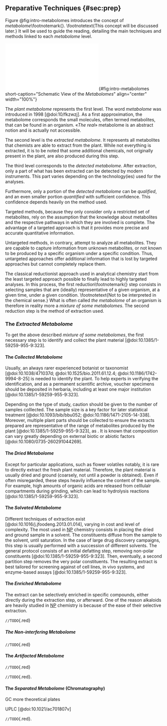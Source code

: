 ## Preparative Techniques {#sec:prep}

Figure @fig:intro-metabolomes introduces the concept of *metabolome*\footnotemark{}.
\footnotetext{This concept will be discussed later.}
It will be used to guide the reading, detailing the main techniques and methods linked to each *metabolome* level.

![**Schematic view of the *metabolomes*.**](images/intro-metabolomes.pdf "intro-metabolomes"){#fig:intro-metabolomes short-caption="Schematic View of the *Metabolomes*" align="center" width="100%"}

The *plant metabolome* represents the first level.
The word *metabolome* was introduced in 1998 [@doi:10/fkzwzj].
As a first appproximation, the metabolome corresponds the small molecules, often termed metabolites, that can be found in an organism.
«*The real*» metabolome is an abstract notion and is actually not accessible.

The second level is the *extracted metabolome*.
It represents all metabolites that chemists are able to extract from the plant.
While not everything is extracted, it is to be noted that some additional chemicals, not originally present in the plant, are also produced during this step.

The third level corresponds to the *detected metabolome*.
After extraction, only a part of what has been extracted can be detected by modern instruments.
This part varies depending on the technology(ies) used for the analyses.

Furthermore, only a portion of the *detected metabolome* can be *qualified*, and an even smaller portion *quantified* with sufficient confidence.
This confidence depends heavily on the method used.

Targeted methods, because they only consider only a restricted set of metabolites, rely on the assumption that the knowledge about metabolites and the respective pathways in which they are involved is complete.
The advantage of a targeted approach is that it provides more precise and accurate quantitative information.

Untargeted methods, in contrary, attempt to analyze all metabolites.
They are capable to capture information from unknown metabolites, or not known to be produced by a specific organism under a specific condition.
Thus, untargeted approaches offer additional information that is lost by targeted approaches but cannot completely replace them.

The classical reductionist approach used in analytical chemistry start from the least targeted approach possible to finally lead to highly targeted analyses.
In this process, the first reduction\footnotemark{} step consists in selecting samples that are (ideally) representative of a given organism, at a given time, under a given condition.
\footnotetext{Not to be interpreted in the chemical sense.}
What is often called *the metabolome* of an organism is therefore in reality more a *mixture of some metabolomes*.
The second reduction step is the method of extraction used.

### The *Extracted Metabolome*

To get the above described *mixture of some metabolomes*, the first necessary step is to identify and collect the plant material [@doi:10.1385/1-59259-955-9:323].

#### The *Collected Metabolome*

Usually, an always rarer experienced botanist or taxonomist [@doi:10.1038/471037d; @doi:10.1525/bio.2011.61.12.4; @doi:10.1186/1742-9994-8-25] is needed to identify the plant.
To help experts in verifying the identification, and as a permanent scientific archive, voucher specimens should be deposited in herbaria, including at least one major institution [@doi:10.1385/1-59259-955-9:323].

Depending on the type of study, caution should be given to the number of samples colllected.
The sample size is a key factor for later statistical treatment [@doi:10.1093/bib/bbu052; @doi:10.1186/1471-2105-14-338]. 
Moreover, multiple plant parts should be collected to ensure the extracts prepared are representative of the range of metabolites produced by the plant [@doi:10.1385/1-59259-955-9:323], as .
It is known that composition can vary greatly depending on external biotic or abiotic factors [@doi:10.1080/0735-260291044269].

#### The *Dried Metabolome*

Except for particular applications, such as flower volatiles notably, it is rare to directly extract the fresh plant material.
Therefore, the plant material is usually dried and ground (coarsely, not until a powder is obtained).
Even if often misregarded, these steps heavily influence the content of the sample.
For example, high amounts of organic acids are released from celllulalr compartments during grinding, which can lead to hydrolysis reactions [@doi:10.1385/1-59259-955-9:323].

#### The *Solvated Metabolome*

Different techniques of extraction exist [@doi:10.1016/j.jfoodeng.2013.01.014], varying in cost and level of complexity.
The most used in [NP](#np) chemistry consists in placing the dried and ground sample in a solvent.
The constituents diffuse from the sample to the solvent, until saturation.
In the case of large drug discovery campaigns, this step is usually performed with a succession of different solvents.
The general protocol consists of an initial defatting step, removing non-polar constituents [@doi:10.1385/1-59259-955-9:323]. 
Then, eventually, a second partition step removes the very polar constituents. 
The resulting extract is best tailored for screening against of cell lines, in vivo systems, and enzyme-based assays [@doi:10.1385/1-59259-955-9:323].

#### The *Enriched Metabolome*

The extract can be selectively enriched in specific compounds, either directly during the extraction step, or afterward.
One of the reason alkaloids are heavily studied in [NP](#np) chemistry is because of the ease of their selective extraction.

`//TODO`{.red}

##### The *Non-interfering Metabolome*

`//TODO`{.red}

<!-- 3.1 Lipids

Fatty acids have been found to give false-positive results in assays for cyclo-oxygenase activity and in some receptor-binding assays (37,38). Iodine vapor in a closed chamber will reveal lipids as brown spots. Other general thin-layer chromatography (TLC) reagents that are appropriate for detecting fatty acids are presented in Chap. 4. Extracts in which fatty acids are thought to be major components can be analyzed by 1H-NMR spectroscopy to determine whether characteristic signals for fatty acids are present. In their 1H-NMR spectra, an intense, broad peak at approx. δ 1.2–1.4 (aliphatic methylenes) is observed, and smaller signals around δ5.3 (olefinic methines) and δ 0.9 (terminal methyl) are often apparent (39). Liquid chromatography-mass spectrometry (LC-MS) analytical support is also useful in this regard, as many common fatty acids ionize in the negative mode. It is usually possible to infer which major fatty acids are present by examination of the molecular weights of the major components and by comparison with authentic standards (40). Gas chromatography-mass spectrometry (GC-MS) can be used to identify fatty acids in a mixture, without direct comparison with standards (39).

In addition to the methods mentioned above, fatty acids and other lipid constituents can be separated from the more polar extract components by vacuum-liquid chromatography (VLC, see Chap. 5) using petroleum ether or n-hexane as eluent over silica gel. In some cases, it is convenient to use reversed-phase chromatographic columns or solid-phase extraction cartridges to remove fats and waxes from a sample. The hydrophobic materials will generally be retained until washed from the column by a strong eluent, such as a mobile phase consisting of 100% organic solvent. A simple technique that is often effective is to add a minimal amount of MeOH or MeOH-water to the lipid “solution,” in effect back-extracting the desired compound or compounds. The methanolic partition can then be transferred using a pipet to a separate container, leaving the lipid portion behind.
3.2 Plant Pigments

Plant pigments are present to varying degrees in many plant parts and may interfere with chemical or biological assays. Carotenoids have been reported to interfere with electron capture detection, and a method for removing them by filtering over silver nitrate-impregnated alumina has been described (41). One or more of the following methods is usually suitable for removal of chlorophylls from a sample. Solvent-solvent partition between n-hexane or petroleum ether and 90% MeOH ( Fig. 1 ) serves to concentrate chlorophylls in the upper layer, although this is usually not totally effective. VLC over Diaion LH-20 resin has been used effectively in our laboratory for separation of chlorophyll from other extract constituents. Diaion resin previously washed with acetone is equilibrated with 50% MeOH in deionized water. This may be accomplished by washing the resin several times in a beaker before loading the column or can be carried out after loading the resin in a column. The sample is loaded onto the column head dissolved in a minimum amount of MeOH (or other compatible solvent). A step gradient is used to develop the column. Chlorophylls typically begin to elute with 100% MeOH, and can be completely washed from the column using a 1:1 ratio of acetone and MeOH. Chlorophylls can also be removed by passage over (or standing with) activated charcoal (42), although this carries the risk of loss of important active constituents.
3.3 Vegetable Tannins

Vegetable tannins are plant polyphenols commonly found in plant extracts, often in high concentrations. Two broad groups are recognized, namely polyesters of gallic acid and/or hexahydroxydiphenic acid and their derivatives (the so-called hydrolyzable tannins), and proanthocyanidins (the so-called condensed tannins, containing oligomers of flavan diol units) (43). Many tannins give false-positive results in various biological assays, usually because of their tendency to form nonselective complexes with proteins (including enzymes, receptors, and structural proteins) through multipoint hydrogen bonding (44). Aqueous and organic extracts containing tannins inhibit enzymes, such as topoisomerases 1 and 2 (T-1 and T-2), viral reverse transcriptase, and other enzymes, leading to false-positive results (19,44–46). If tannins are thought to be responsible for the observed bioactivity of a plant extract, the extract can be tested for the presence of tannins (Subheading 4.4.) before and after treatment with tannin-removal methods.

To reduce the amount of tannins present in a chloroform extract, the extract may be washed with an equal volume of 1%-aqueous NaCl. The upper phase is discarded, and the chloroform phase is dried with anhydrous Na2SO4. Tannins can also be removed from aqueous and nonpolar extracts by passage over polyvinyl pyrrolidone (PVP) or polyamide, collagen, Sephadex LH-20, silica gel, or by precipitation by a gelatin/sodium chloride solution (5%w/v NaCl and 0.5% w/v gelatin), or caffeine (47,48). PVP/polyamide may be used in batches, or packed in a small column through which the extract is passed, with monitoring of the supernatant or eluate by the ferric-chloride reaction to determine whether the tannins have been removed, although this method is not without a risk of loss of important non-tannin constituents. Phenolic compounds can also be removed by partitioning with a 1%-NaOH solution (49).
3.4 Plasticizers

Plasticizers (see Subheading 2.3.1.) may contaminate solvents, filter papers, plastic apparatus, and chromatographic stationary phases stored in plastic containers. When some grades of MeOH are used in bulk for extraction, followed by concentration of the extract, plasticizers can become a significant portion of the extract (50). Phthalate esters are the plasticizers perhaps most likely to be encountered. Dioctylphthalate sometimes contaminates extracts from plants. Pure dioctylphthalate is a yellow oil that exhibits discernible cytotoxic activity for P-388 murine lymphocytic leukemia cells. Diethylhexylphthalate, reportedly isolated from Aloe vera, was found to induce apoptosis in several human cancer cell lines (51). On TLC plates, dioctylphthalate shows a pink-violet spot when sprayed with concentrated sulfuric acid or concentrated sulfuric acid/ acetic acid (4:1), and heated at 110°C for 5min with R f = 0.4 (petroleum ether/ethyl acetate, 19:1) (see Note 15).

Plasticizers can be eliminated or greatly reduced by distilling solvents used for extraction and chromatography. Instructions for constructing a distillation apparatus suitable for laboratory-scale purification of solvents can be found in practical chemistry texts (52). A convenient and effective plasticizer removal method that can be used for small amounts of solvent is to “distill” the solvent using a rotary evaporator. The condenser and collecting flask must be clean and free of condensate from other solvents. -->


<!-- 2.3.5 Preparation of Enriched Extracts

When a particular phytochemical constituent or compound class is to be the target of an investigation, specific extraction procedures may be employed to produce extracts enriched in the constituents of interest. In some instances, the polarity of a solution may be modified to cause particular compound classes to precipitate, leaving unwanted compounds in solution. Compounds containing primary, secondary, or tertiary amines, carboxylic acids, lactones, and phenols may be selectively extracted using pH modifications to manipulate the polarity/solubility of the compounds of interest. It is advisable to test the stability of the target compounds on a small scale prior to submitting a major portion of the plant sample or crude extract to one of these potentially damaging techniques.

Figure 2 shows a procedure for isolating mixtures of crude saponins (i.e., steroidal or triterpene glycosides). The plant material is defatted with n-hexane, and extracted with MeOH. The MeOH extract is concentrated under vacuum, and suspended in deionized water (presaturated with n-butanol) and partitioned with n-butanol. Diethyl ether is added to the butanol partition to precipitate the saponin fraction (20). Selective extraction and fractionation of plant sterols (including sapogenins, bufadienolides, and cardiac glycosides) using chemical manipulations and solvent/solvent partitioning have been described (21). Non-alcohols can be separated from alcohols by partitioning between aqueous phthalic anhydride and organic solvent. The alcohols partition into the aqueous layer as half-phthalates and can be regenerated by treatment with sodium methoxide in MeOH. Ketone-containing sterols can be separated from non-ketones by partitioning between organic and aqueous layers with Girard’s hydrazide reagents (H2N.NH.CO.CH2.NR3 +C−), and the ketones can be regenerated by acid hydrolysis (21). 

Alkaloids containing basic amines can be selectively extracted using a modified version of the classic “acid-base shakeout” method ( Fig. 3 ). Mineral acids and strong bases should be avoided in extracting alkaloids (and plant material in general) because of the risk of artifact formation (22,23) (see Subheading 2.4.). The alkaloid extraction scheme outlined employs tartaric acid and Na2CO3 to modify the pH during partitioning. First, the pH is adjusted to at least two units below the pKa values of the basic amines present, causing them to form salts, and thus to partition into the aqueous layer (along with the polar constituents, including quaternary amines and alkaloid N-oxides). The nonpolar constituents partition into the organic layer. After removal of the organic layer, the aqueous layer is made basic, producing the free-base form of the basic alkaloids. Upon partitioning with fresh organic solvent, these alkaloids favor the organic layer, producing an almost pure alkaloid fraction, with the exception of the N-oxides and quaternary amines, that would remain in the aqueous layer. This extraction scheme can also be modified for use with a series of partitioning steps, employing increasingly acidic solutions, amounting to a pH gradient for extraction of neutral (or mildly acidic) to increasingly basic alkaloids. Alkaloids can also be extracted with 10%-acetic acid in EtOH, followed by concentration under vacuum to one-quarter the original volume and precipitation of the crude alkaloid fraction by dropwise addition of NH4OH (24). Alternatively, the plant material may first be wetted with a dilute base (NaHCO3, Na2CO3, or CaCO3 solution), followed by percolation or maceration with nonpolar organic solvent. 

2.3.6 Water Extraction

Although traditional medicines are often prepared by water extraction as infusions (steeping in hot or cold water) or decoctions (extracting in boiling water), many investigators prefer not to work with aqueous extracts. Water-soluble constituents present challenges for conventional isolation methods such as chromatography over silica gel, and water is not an ideal solvent for extraction of many biologically active plant constituents. Water extracts are difficult to concentrate on a rotary evaporator because of the relatively high boiling point of water and its high surface tension. Water preferentially extracts polar compounds, although some ostensibly hydrophobic compounds are also extracted because of co-solubility, and because the polarity of water decreases somewhat at high temperatures. Hot water extraction of Silybum marianum seeds by maceration in water at 85°C extracts proportionally more of the polar constituents, taxifolin and silycristin. Water at 100°C, however, extracts proportionally more of the less-polar compounds, silybinins A and B (26). Aqueous extracts may be freeze dried and re-extracted with a series of solvents in the order of increasing polarity (27). -->

#### The *Artifacted Metabolome*

`//TODO`{.red}

<!-- 2.4 Extraction Artifacts

Most of the solvents used in extraction of plant material have been implicated in artifact formation, either directly or because of common solvent impurities. Certain extraction procedures may also result in artifact formation. In addition to the specific examples that follow, Middleditch (28) has compiled a detailed treatment of the subject of analytical artifacts in chromatography. Phillipson and Bisset (29) reported that brucine and strychnine formed bromochloromethane and DCM adducts during extraction of a species of Strychnos, and concluded that traces of HCl and DCM in the CHCl3 used for extraction reacted with the alkaloids to form artifacts. Phosgene (COCl2), a reactive and toxic compound that rapidly forms from the decomposition of CHCl3 in the presence of air and light, is known to react with alkaloids, particularly those with secondary amino groups (30), and phosgene may combine with alcohols such as MeOH, EtOH, and isopropanol and react with amines to form methyl, ethyl, or isopropyl carbamates (31,32). Several methods have been described for the removal of phosgene from chloroform (see Note 14). DCM does not readily form phosgene; however, DCM extraction of tablets of cyproheptadine hydro-chloride was found to produce an N-chloromethyl adduct, suggesting the potential for an analogous reaction to occur with other compounds in plant extracts (33). MeOH may directly form methoxy group-containing artifacts by acting as a nucleophile with compounds containing α,β-unsaturated carbonyl groups, as in the case of a number of minor ring-A methoxylated withanolide artifacts from the aerial parts of Physalis philadelphica (tomatillo) recently isolated and structurally characterized in our laboratory (34). Use of ammonium hydroxide with acetone may produce artifacts that give false-positive responses in alkaloid screening tests (35).

Compounds containing acidic protons at chiral centers are prone to artifact formation, even under relatively mild basic conditions. A classic example is the racemization of (-)-hyoscyamine under the usual “acid-base shakeout” conditions, but other classes of compounds are also susceptible to base-catalyzed modification. For instance, lignans containing strained lactone rings may epimerize under basic conditions, as has been noted for the conversion of podophyllotoxin to picropodophyllin and for other lignans associated with Podophyllum in the presence of organic or inorganic base (36).

In addition to taking steps to reduce the risk of artifact formation, it is important to recognize structural features that indicate that a compound isolated under certain conditions may be an artifact. It is advisable to retain a sample of the original plant material for analysis in case one of the isolates should later be suspected of being an artifact of extraction methods. The reference material can be extracted using nonreactive solvents and mild conditions, and the resulting extract analyzed using LC-MS/MS to determine if the compound is present in the original plant material (34). -->

`//TODO`{.red}.

<!-- Steam distillation is used when the compounds of interest are volatile, mainly in the preparation of fragrance and flavoring agents (66). SFE using carbon dioxide as the extraction solvent shows great promise as a “green alternative” to conventional extraction methods, because it uses an essentially nontoxic solvent, exhibits minimal potential for artifact formation, and CO2 can be obtained in high purity suitable for production of food-grade extracts (see Chap. 3). The addition of polarity modifiers such as EtOH, and the development of SFE equipment capable of producing pressures in excess of 600 bar, have made possible the extraction of some compounds of intermediate polarity, but polar compounds, including those with phenolic and glycosidic groups, are still poorly extracted (67). For this reason, SFE is too selective for use in general extractions of plant material for bioassay-guided isolation. -->


<!-- After sample collection, all steps of sample storage and handling must be specially monitored to prevent unreliable data.
Samples are generally stored at -80°C to reduce thermal degradation risk [9].
Multiple freeze-thaw cycles could also modify the metabolome and should be controlled for all samples to avoid bias in dataset.
For biological matrices containing enzymes such as plasma or serum, a metabolism-quenching step is mandatory to inhibit activity and reflect in vivo conditions [7].
Sample preparation is dependent on metabolomic approach, sample type and analytical platform. 
For global metabolite profiling, minimum sample preparation is preferred for biofluids to minimize sample modification or metabolite degradation and ensure fast and simple procedures [10].
Sample preparation must be non-selective to match with the wide variety of physicochemical properties of the thousands of compounds present in biofluids [11, 12].
Concerning targeted approach, sample preparation can be adapted to specific analytes, group/class of molecules or metabolic pathways of interest, thus ensuring sample clean-up.
In every case, sample preparation must guarantee the samples compatibility and stability toward the chosen analytical platform.
Metabolomics deals with a very large range of matrices and several adapted sample preparation strategies. -->

#### The *Separated Metabolome* (Chromatography)

GC more theoretical plates

UPLC [@doi:10.1021/ac701807v]

`//TODO`{.red}.

<!-- In the past years, MS has become the gold standard detection in many fields of application thanks to its high selectivity, great sensitivity and large applicability. For example, LC‐MS is now routinely used for the determination of analytes at very low concentrations in complex matrices, as an example in bioanalysis, food industry (multi‐residue pesticides analysis) and environmental analysis [46] -->